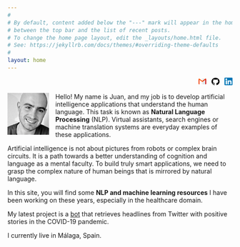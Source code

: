 ```yaml
---
#
# By default, content added below the "---" mark will appear in the home page
# between the top bar and the list of recent posts.
# To change the home page layout, edit the _layouts/home.html file.
# See: https://jekyllrb.com/docs/themes/#overriding-theme-defaults
#
layout: home
---
```


<style>

.company-icon {
	float:left;
	width:3.22rem;
	margin-right:9px;
	vertical-align:text-bottom;
}

</style>

<p align="right">
<a href="mailto:&#106;&#110;&#102;&#101;&#114;&#102;&#101;&#114;&#064;&#103;&#109;&#097;&#105;&#108;&#046;&#099;&#111;&#109;"><img title="E-mail" style="width: 1.1rem;" src = 'assets/index/correo-electronico.png'/></a> &nbsp; <a target="_blank" href="https://github.com/JuanFF"><img title="Github" style="width: 1.1rem;" src = 'assets/index/imagen-de-github.png'/></a> &nbsp; <a target="_blank" href="https://www.linkedin.com/in/juanff/"><img title="LinkedIn" style="width: 1.1rem;" src = 'assets/index/linkedin.png'/></a></p>


<img src = 'assets/juan-photo.png' style="float:left;width:5.8rem;margin-right:0.9rem"/>

Hello! My name is Juan, and my job is to develop artificial intelligence applications that understand the human language. This task is known as <b>Natural Language Processing</b> (NLP). Virtual assistants, search engines or machine translation systems are everyday examples of these applications. 

Artificial intelligence is not about pictures from robots or complex brain circuits. It is a path towards a better understanding of cognition and language as a mental faculty. To build truly smart applications, we need to grasp the complex nature of human beings that is mirrored by natural language.

In this site, you will find some <b>NLP and machine learning resources</b> I have been working on these years, especially in the healthcare domain.

My latest project is a <a href="Apps.html">bot</a> that retrieves headlines from Twitter with positive stories in the COVID-19 pandemic.

I currently live in Málaga, Spain.


<br /><br />
